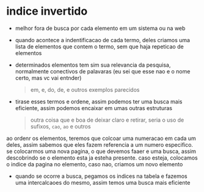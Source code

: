# indice invertido
- melhor fora de busca por cada elemento em um sistema ou na web

- quando acontece a indentificacao de cada termo, deles criamos uma lista de elementos que contem o termo, sem que haja repeticao de elementos
- determinados elementos tem sim sua relevancia da pesquisa, normalmente conectivos de palavaras (eu sei que esse nao e o nome certo, mas vc vai entnder) 
  > em, e, do, de, e outros exemplos parecidos
- tirase esses termos e ordene, assim podemos ter uma busca mais eficiente, assim podemos encaixar em umas outras estruturas 
  > outra coisa que e boa de deixar claro e retirar, seria o uso de sufixos, `cao`, `ao` e outros

ao ordenr os elementos, teremos que colcoar uma numeracao em cada um deles, assim sabemos que eles fazem referencia a um numero especifico. se colocarmos uma nova pagina, o que devemos faaer e uma busca, assim descobrindo se o elemento esta ja esteha presente. caso esteja, colocamos o indice da pagina no elemento, caso nao, criamos um novo elemento

- quando se ocorre a busca, pegamos os indices na tabela e fazemos uma intercalcaoes do mesmo, assim temos uma busca mais eficiente